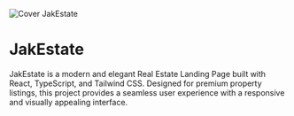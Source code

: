 ![Cover JakEstate](JakEstate_Profile.png)
# JakEstate
JakEstate is a modern and elegant Real Estate Landing Page built with React, TypeScript, and Tailwind CSS. Designed for premium property listings, this project provides a seamless user experience with a responsive and visually appealing interface.
